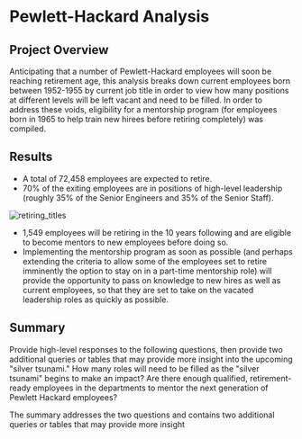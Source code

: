 # Pewlett-Hackard Analysis

## Project Overview

Anticipating that a number of Pewlett-Hackard employees will soon be reaching retirement age, this analysis breaks down current employees born between 1952-1955 by current job title in order to view how many positions at different levels will be left vacant and need to be filled. In order to address these voids, eligibility for a mentorship program (for employees born in 1965 to help train new hirees before retiring completely) was compiled. 

## Results

* A total of 72,458 employees are expected to retire.
* 70% of the exiting employees are in positions of high-level leadership (roughly 35% of the Senior Engineers and 35% of the Senior Staff).
<img alt="retiring_titles" src="https://user-images.githubusercontent.com/111674383/198361887-0035b38f-0aef-435b-a466-29bc4cde77f6.png">

* 1,549 employees will be retiring in the 10 years following and are eligible to become mentors to new employees before doing so.
* Implementing the mentorship program as soon as possible (and perhaps extending the criteria to allow some of the employees set to retire imminently the option to stay on in a part-time mentorship role) will provide the opportunity to pass on knowledge to new hires as well as current employees, so that they are set to take on the vacated leadership roles as quickly as possible. 

## Summary
Provide high-level responses to the following questions, then provide two additional queries or tables that may provide more insight into the upcoming "silver tsunami."
How many roles will need to be filled as the "silver tsunami" begins to make an impact?
Are there enough qualified, retirement-ready employees in the departments to mentor the next generation of Pewlett Hackard employees?

The summary addresses the two questions and contains two additional queries or tables that may provide more insight
